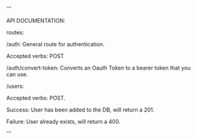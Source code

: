 '''


API DOCUMENTATION:


routes:

/auth: General route for authentication.

Accepted verbs: POST

/auth/convert-token: Converts an Oauth Token to a bearer token that you can use.

/users:

Accepted verbs: POST.

Success: User has been added to the DB, will return a 201.

Failure: User already exists, will return a 400.




'''